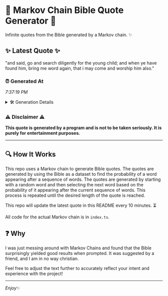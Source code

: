 # 📖 Markov Chain Bible Quote Generator 📖

Infinite quotes from the Bible generated by a Markov chain. ✨

## ✨ Latest Quote ✨
"and said, go and search diligently for the young child; and when ye have found him, bring me word again, that i may come and worship him also."

### ⏰ Generated At
*7:37:19 PM*

<details>
    <summary>🛠️ Generation Details</summary>
    <p>
        <strong>🌱 Seed:</strong> and<br>
        <strong>🔄 Iterations:</strong> 27<br>
        <strong>📜 Context History:</strong><br>[ and ]: said,<br>[ and, said, ]: go<br>[ and, said,, go ]: and<br>[ and, said,, go, and ]: search<br>[ and, said,, go, and, search ]: diligently<br>[ and, said,, go, and, search, diligently ]: for<br>[ said,, go, and, search, diligently, for ]: the<br>[ go, and, search, diligently, for, the ]: young<br>[ and, search, diligently, for, the, young ]: child;<br>[ search, diligently, for, the, young, child; ]: and<br>[ diligently, for, the, young, child;, and ]: when<br>[ for, the, young, child;, and, when ]: ye<br>[ the, young, child;, and, when, ye ]: have<br>[ young, child;, and, when, ye, have ]: found<br>[ child;, and, when, ye, have, found ]: him,<br>[ and, when, ye, have, found, him, ]: bring<br>[ when, ye, have, found, him,, bring ]: me<br>[ ye, have, found, him,, bring, me ]: word<br>[ have, found, him,, bring, me, word ]: again,<br>[ found, him,, bring, me, word, again, ]: that<br>[ him,, bring, me, word, again,, that ]: i<br>[ bring, me, word, again,, that, i ]: may<br>[ me, word, again,, that, i, may ]: come<br>[ word, again,, that, i, may, come ]: and<br>[ again,, that, i, may, come, and ]: worship<br>[ that, i, may, come, and, worship ]: him<br>[ i, may, come, and, worship, him ]: also.<br>
    </p>
</details>

### ⚠️ Disclaimer ⚠️
**This quote is generated by a program and is not to be taken seriously. It is purely for entertainment purposes.**

---

## 🔍 How It Works

This repo uses a Markov chain to generate Bible quotes. The quotes are generated by using the Bible as a dataset to find the probability of a word appearing after a sequence of words. The quotes are generated by starting with a random word and then selecting the next word based on the probability of it appearing after the current sequence of words. This process is repeated until the desired length of the quote is reached.

This repo will update the latest quote in this README every 10 minutes. ⏳

All code for the actual Markov chain is in `index.ts`.

## ❓ Why

I was just messing around with Markov Chains and found that the Bible surprisingly yielded good results when prompted. 
It was suggested by a friend, and I am in no way christian.

Feel free to adjust the text further to accurately reflect your intent and experience with the project!

---

*Enjoy*✨
